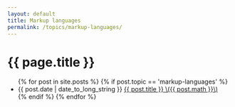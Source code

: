 ```yaml
---
layout: default
title: Markup languages
permalink: /topics/markup-languages/
---
```


<h1>{{ page.title }}</h1>

<ul class="spaced_list">
  {% for post in site.posts %}
    {% if post.topic == 'markup-languages' %}
      <li>
        {{ post.date | date_to_long_string }} <a href="{{ post.url }}">{{ post.title }} \({{ post.math }}\)</a>
      </li>
    {% endif %}
  {% endfor %}
</ul>
